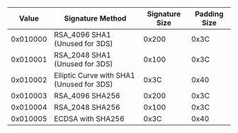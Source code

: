 | Value    | Signature Method                          | Signature Size | Padding Size |
|----------|-------------------------------------------|----------------|--------------|
| 0x010000 | RSA_4096 SHA1 (Unused for 3DS)            | 0x200          | 0x3C         |
| 0x010001 | RSA_2048 SHA1 (Unused for 3DS)            | 0x100          | 0x3C         |
| 0x010002 | Elliptic Curve with SHA1 (Unused for 3DS) | 0x3C           | 0x40         |
| 0x010003 | RSA_4096 SHA256                           | 0x200          | 0x3C         |
| 0x010004 | RSA_2048 SHA256                           | 0x100          | 0x3C         |
| 0x010005 | ECDSA with SHA256                         | 0x3C           | 0x40         |